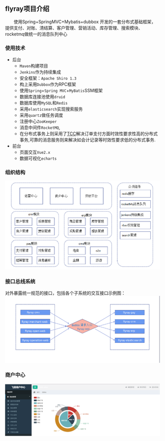 ## flyray项目介绍

　　使用Spring+SpringMVC+Mybatis+dubbox 开发的一套分布式基础框架，提供支付、对账、清结算、客户管理、营销活动、库存管理、搜索模块、rocketmq做统一的消息队列中心

### 使用技术

* 后台
	* `Maven`构建项目
	* `Jenkins`作为持续集成
	* 安全框架：`Apache Shiro 1.3`
	* 构上采用`Dubbox`作为RPC框架
	* 使用`Spring`+`Spring MVC`+`MyBatis`SSM框架
	* 数据库连接池使用`druid`
	* 数据库使用`MySQL`和`Redis`
	* 采用`elasticsearch`实现搜索服务
	* 采用`quartz`做任务调度
	* 注册中心`ZooKeeper`
	* 消息中间件`RocketMQ`,
	* 在分布式事务上则采用了[TCC](https://github.com/changmingxie/tcc-transaction)解决订单支付方面时效性要求性高的分布式事务,可靠的消息服务则来解决如会计记录等时效性要求低的分布式事务.
* 前台
	* 页面交互`Vue2.x`
	* 数据可视化`echarts `

### 组织结构

![组织结构](flyray-doc/projectStructure3.png)

### 接口总线系统
对外暴露统一规范的接口，包括各个子系统的交互接口示例图：
![组织结构](flyray-doc/projectStructures.png)
### 商户中心
![组织结构](flyray-doc/merchant.png)